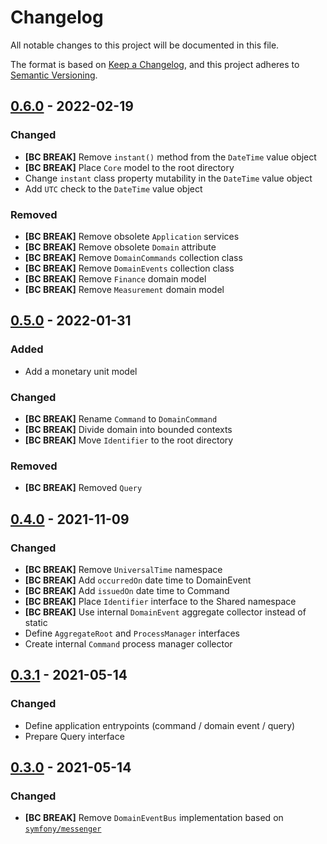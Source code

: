 # Changelog
All notable changes to this project will be documented in this file.

The format is based on [Keep a Changelog](https://keepachangelog.com/en/1.0.0/),
and this project adheres to [Semantic Versioning](https://semver.org/spec/v2.0.0.html).

## [0.6.0] - 2022-02-19

### Changed

- **[BC BREAK]** Remove `instant()` method from the `DateTime` value object
- **[BC BREAK]** Place `Core` model to the root directory
- Change `instant` class property mutability in the `DateTime` value object
- Add `UTC` check to the `DateTime` value object

### Removed

- **[BC BREAK]** Remove obsolete `Application` services
- **[BC BREAK]** Remove obsolete `Domain` attribute
- **[BC BREAK]** Remove `DomainCommands` collection class
- **[BC BREAK]** Remove `DomainEvents` collection class
- **[BC BREAK]** Remove `Finance` domain model
- **[BC BREAK]** Remove `Measurement` domain model

## [0.5.0] - 2022-01-31

### Added

- Add a monetary unit model

### Changed

- **[BC BREAK]** Rename `Command` to `DomainCommand`
- **[BC BREAK]** Divide domain into bounded contexts
- **[BC BREAK]** Move `Identifier` to the root directory

### Removed

- **[BC BREAK]** Removed `Query`

## [0.4.0] - 2021-11-09

### Changed
- **[BC BREAK]** Remove `UniversalTime` namespace
- **[BC BREAK]** Add `occurredOn` date time to DomainEvent
- **[BC BREAK]** Add `issuedOn` date time to Command
- **[BC BREAK]** Place `Identifier` interface to the Shared namespace
- **[BC BREAK]** Use internal `DomainEvent` aggregate collector instead of static
- Define `AggregateRoot` and `ProcessManager` interfaces
- Create internal `Command` process manager collector

## [0.3.1] - 2021-05-14

### Changed
- Define application entrypoints (command / domain event / query)
- Prepare Query interface

## [0.3.0] - 2021-05-14

### Changed
- **[BC BREAK]** Remove `DomainEventBus` implementation based on [`symfony/messenger`](https://github.com/symfony/messenger)

[Unreleased]: https://github.com/Tuzex/ddd/compare/v0.6.0...HEAD
[0.6.0]: https://github.com/Tuzex/ddd/releases/tag/v0.6.0
[0.5.0]: https://github.com/Tuzex/ddd/releases/tag/v0.5.0
[0.4.0]: https://github.com/Tuzex/ddd/releases/tag/v0.4.0
[0.3.1]: https://github.com/Tuzex/ddd/releases/tag/v0.3.1
[0.3.0]: https://github.com/Tuzex/ddd/releases/tag/v0.3.0
[0.2.0]: https://github.com/Tuzex/ddd/releases/tag/v0.2.0
[0.1.0]: https://github.com/Tuzex/ddd/releases/tag/v0.1.0
